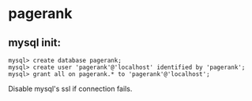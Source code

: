 # pagerank
## mysql init:
```
mysql> create database pagerank;
mysql> create user 'pagerank'@'localhost' identified by 'pagerank';
mysql> grant all on pagerank.* to 'pagerank'@'localhost';
```
Disable mysql's ssl if connection fails.
